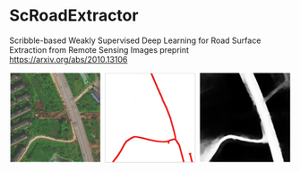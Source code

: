 # ScRoadExtractor
Scribble-based Weakly Supervised Deep Learning for Road Surface Extraction from Remote Sensing Images
preprint https://arxiv.org/abs/2010.13106

![image](https://github.com/weiyao1996/weiyao1996.github.io/blob/master/img/xxxx.png)
